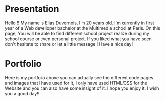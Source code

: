 <h1> Presentation </h1>

<p> Hello !! My name is Elias Duvernois, I'm 20 years old. I'm currently in first year of a Web develloper bachelor at the Multimedia school at Paris.
On this page, You will be able to find different school project realize during my school course or even personal project.
If you liked what you have seen don't hesitate to share or let a little message ! Have a nice day!</p>

<h1> Portfolio </h1>

<p> Here is my portfolio above you can actually see the different code pages and images that I have used for it, I only have used HTML/CSS for the Website and you can also have some insight of it. 
I hope you enjoy it. I wish you a good day!! </p>

